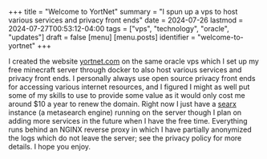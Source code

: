 +++
title = "Welcome to YortNet"
summary = "I spun up a vps to host various services and privacy front ends"
date = 2024-07-26
lastmod = 2024-07-27T00:53:12-04:00
tags = ["vps", "technology", "oracle", "updates"]
draft = false
[menu]
  [menu.posts]
    identifier = "welcome-to-yortnet"
+++

I created the website [yortnet.com](https://yortnet.com) on the same oracle vps which I set up my free minecraft server through docker to also host various services and privacy front ends. I personally always use open source privacy front ends for accessing various internet resources, and I figured I might as well put some of my skills to use to provide some value as it would only cost me around $10 a year to renew the domain. Right now I just have a [searx](https://searx.yortnet.com) instance (a metasearch engine) running on the server though I plan on adding more services in the future when I have the free time. Everything runs behind an NGINX reverse proxy in which I have partially anonymized the logs which do not leave the server; see the privacy policy for more details. I hope you enjoy.
